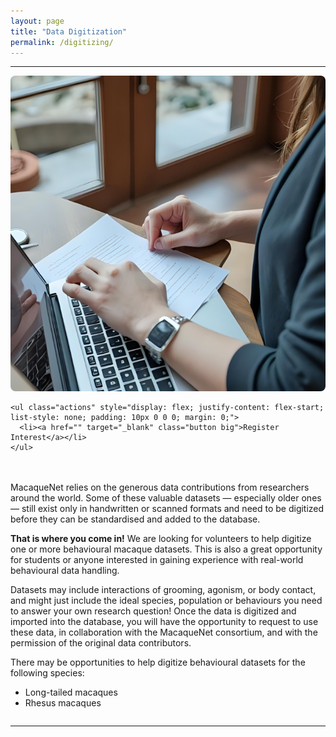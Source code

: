 ```yaml
---
layout: page
title: "Data Digitization"
permalink: /digitizing/
---
```

***

<div style="display: flex; align-items: flex-start; gap: 20px; flex-wrap: wrap;">

  <div style="flex: 1; min-width: 250px;">
    <img src="/assets/images/dataentry.png" alt="Data Entry" style="max-width: 100%; height: auto; border-radius: 8px;">

    <ul class="actions" style="display: flex; justify-content: flex-start; list-style: none; padding: 10px 0 0 0; margin: 0;">
      <li><a href="" target="_blank" class="button big">Register Interest</a></li> 
    </ul>
  </div>

  <div style="flex: 2; min-width: 300px;">
    <p>
      MacaqueNet relies on the generous data contributions from researchers around the world. Some of these valuable datasets — especially older ones — still exist only in handwritten or scanned formats and need to be digitized before they can be standardised and added to the database.
    </p>
    <p>
      <strong>That is where you come in!</strong> We are looking for volunteers to help digitize one or more behavioural macaque datasets. This is also a great opportunity for students or anyone interested in gaining experience with real-world behavioural data handling.
    </p>
    <p>
      Datasets may include interactions of grooming, agonism, or body contact, and might just include the ideal species, population or behaviours you need to answer your own research question! Once the data is digitized and imported into the database, you will have the opportunity to request to use these data, in collaboration with the MacaqueNet consortium, and with the permission of the original data contributors.
    </p>
    <p>
      There may be opportunities to help digitize behavioural datasets for the following species:
    </p>
    <ul>
      <li>Long-tailed macaques</li>
      <li>Rhesus macaques</li>
    </ul>
  </div>

</div>

***

  
